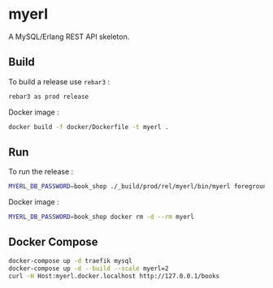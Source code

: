 myerl
=====

A MySQL/Erlang REST API skeleton.

Build
-----

To build a release use `rebar3` :

```sh
rebar3 as prod release
```

Docker image :

```sh
docker build -f docker/Dockerfile -t myerl .
```

Run
---

To run the release :

```sh
MYERL_DB_PASSWORD=book_shop ./_build/prod/rel/myerl/bin/myerl foreground
```

Docker image :

```sh
MYERL_DB_PASSWORD=book_shop docker rm -d --rm myerl
```

Docker Compose
--------------

```sh
docker-compose up -d traefik mysql
docker-compose up -d --build --scale myerl=2
curl -H Host:myerl.docker.localhost http://127.0.0.1/books
```
